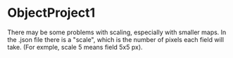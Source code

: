 # ObjectProject1

There may be some problems with scaling, especially with smaller maps. In the .json file there is a "scale", which is the number of pixels each field will take. (For exmple, scale 5 means field 5x5 px).
